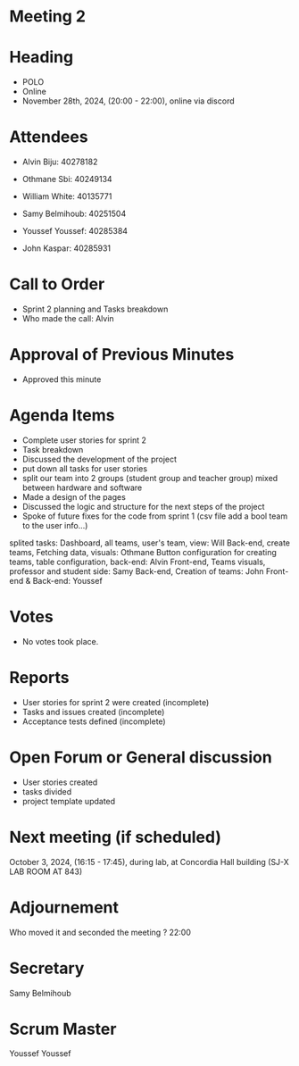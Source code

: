 # Meeting 2 
# Heading

- POLO
- Online
- November 28th, 2024,  (20:00 - 22:00), online via discord
  
# Attendees

- Alvin Biju: 40278182

- Othmane Sbi: 40249134

- William White: 40135771

- Samy Belmihoub: 40251504

- Youssef Youssef: 40285384

- John Kaspar: 40285931

# Call to Order


- Sprint 2 planning and Tasks breakdown
- Who made the call: Alvin
  
# Approval of Previous Minutes

- Approved this minute
  
# Agenda Items

- Complete user stories for sprint 2
- Task breakdown 
- Discussed the development of the project
- put down all tasks for user stories
- split our team into 2 groups (student group and teacher group) mixed between hardware and software 
- Made a design of the pages
- Discussed the logic and structure for the next steps of the project
- Spoke of future fixes for the code from sprint 1 (csv file add a bool team to the user info...)

splited tasks:
Dashboard, all teams, user's team, view: Will
Back-end, create teams, Fetching data, visuals: Othmane
Button configuration for creating teams, table configuration, back-end: Alvin
Front-end, Teams visuals, professor and student side: Samy
Back-end, Creation of teams: John
Front-end & Back-end: Youssef 

  
# Votes

- No votes took place.
  
# Reports

- User stories for sprint 2 were created (incomplete)
- Tasks and issues created (incomplete)
- Acceptance tests defined (incomplete)
  
# Open Forum or General discussion

- User stories created
- tasks divided
- project template updated
  
# Next meeting (if scheduled)

 October 3, 2024,  (16:15 - 17:45), during lab, at Concordia Hall building (SJ-X LAB ROOM AT 843)
  
# Adjournement
Who moved it and seconded the meeting ?
22:00

# Secretary
Samy Belmihoub

# Scrum Master
Youssef Youssef




